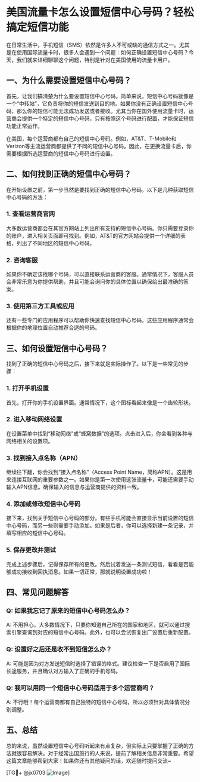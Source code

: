 # 美国流量卡怎么设置短信中心号码？轻松搞定短信功能

在日常生活中，手机短信（SMS）依然是许多人不可或缺的通信方式之一。尤其是在使用国际流量卡时，很多人会遇到一个问题：如何正确设置短信中心号码？今天，我们就来详细聊聊这个问题，特别是针对在美国使用的流量卡用户。

## 一、为什么需要设置短信中心号码？

首先，让我们搞清楚为什么要设置短信中心号码。简单来说，短信中心号码就像是一个“中转站”，它负责将你的短信发送到目的地。如果你没有正确设置短信中心号码，那么你的短信可能无法成功发送或者接收。尤其当你在国外使用流量卡时，运营商会提供一个特定的短信中心号码，只有按照这个号码进行配置，才能保证短信功能正常运作。

在美国，每个运营商都有自己的短信中心号码。例如，AT&T、T-Mobile和Verizon等主流运营商都提供了不同的短信中心号码。因此，在更换流量卡后，你需要根据所选运营商的短信中心号码进行设置。

## 二、如何找到正确的短信中心号码？

在开始设置之前，第一步当然是要找到正确的短信中心号码。以下是几种获取短信中心号码的方法：

### 1. 查看运营商官网

大多数运营商都会在其官方网站上列出所有支持的短信中心号码。你只需要登录你的账户，进入相关页面即可找到。例如，AT&T的官方网站会提供一个详细的表格，列出了不同地区的短信中心号码。

### 2. 咨询客服

如果你不确定该找哪个号码，可以直接联系运营商的客服。通常情况下，客服人员会非常乐意为你提供帮助，并且可能会询问你的具体位置以确保给出最准确的答案。

### 3. 使用第三方工具或应用

还有一些专门的应用程序可以帮助你快速查找短信中心号码。这些应用程序通常会根据你的地理位置自动推荐合适的号码。

## 三、如何设置短信中心号码？

找到了正确的短信中心号码之后，接下来就是实际操作了。以下是一些常见的步骤：

### 1. 打开手机设置

首先，打开你的手机设置界面。通常情况下，这个图标看起来像是一个齿轮形状。

### 2. 进入移动网络设置

在设置菜单中找到“移动网络”或“蜂窝数据”的选项。点击进入后，你会看到各种与网络相关的设置项。

### 3. 找到接入点名称（APN）

继续往下翻，你会找到“接入点名称”（Access Point Name，简称APN）。这是用来连接互联网的重要参数之一。如果你是第一次使用这张流量卡，可能还需要手动输入APN信息。确保输入的信息与运营商提供的资料一致。

### 4. 添加或修改短信中心号码

接下来，找到关于短信中心号码的部分。有些手机可能会直接显示当前设置的短信中心号码，而另一些则需要手动添加。如果是后者，你可以选择新建一条记录，并填写相应的短信中心号码。

### 5. 保存更改并测试

完成上述步骤后，记得保存所有的更改。然后试着发送一条测试短信，看看是否能够成功接收到回执消息。如果一切正常，那就说明设置成功啦！

## 四、常见问题解答

### Q: 如果我忘记了原来的短信中心号码怎么办？
A: 不用担心，大多数情况下，只要你知道自己所在的国家和地区，就可以通过搜索引擎查询到对应的短信中心号码。此外，也可以尝试恢复出厂设置后重新配置。

### Q: 设置好之后还是收不到短信怎么办？
A: 可能是因为对方发送短信时选择了错误的格式。建议检查一下是否启用了国际长途服务，并且确认对方输入了正确的手机号码。

### Q: 我可以用同一个短信中心号码适用于多个运营商吗？
A: 不行哦！每个运营商都有自己独特的短信中心号码，所以必须针对具体情况分别调整。

## 五、总结

总的来说，虽然设置短信中心号码听起来有点复杂，但实际上只要掌握了正确的方法就很容易解决。对于经常出国旅行的人来说，提前了解相关信息非常重要。希望这篇文章能够帮到大家！如果你还有其他疑问的话，欢迎随时提问交流~

[TG💪+ @jx0703 ![Image](https://github.com/user-attachments/assets/dbca1d08-cadb-493c-b0ec-ad6f7a83f270)]